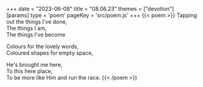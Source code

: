 +++
date = "2023-06-08"
title = "08.06.23"
themes = ["devotion"]
[params]
  type = 'poem'
  pageKey = 'src/poem.js'
+++
{{< poem >}}
Tapping out the things I've done,  
The things I am,  
The things I've become  
  
Colours for the lovely words,  
Coloured shapes for empty space,  
  
He's brought me here,  
To this here place,  
To be more like Him and run the race.
{{< /poem >}}